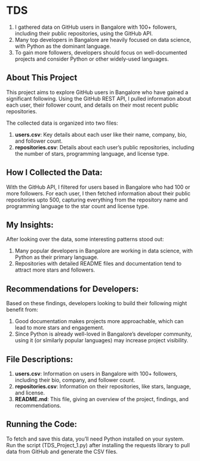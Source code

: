 # TDS
1. I gathered data on GitHub users in Bangalore with 100+ followers, including their public repositories, using the GitHub API.
2. Many top developers in Bangalore are heavily focused on data science, with Python as the dominant language.
3. To gain more followers, developers should focus on well-documented projects and consider Python or other widely-used languages.

## About This Project
This project aims to explore GitHub users in Bangalore who have gained a significant following. Using the GitHub REST API, I pulled information about each user, their follower count, and details on their most recent public repositories. 

The collected data is organized into two files:
1. **users.csv**: Key details about each user like their name, company, bio, and follower count.
2. **repositories.csv**: Details about each user’s public repositories, including the number of stars, programming language, and license type.

## How I Collected the Data:
With the GitHub API, I filtered for users based in Bangalore who had 100 or more followers. For each user, I then fetched information about their public repositories upto 500, capturing everything from the repository name and programming language to the star count and license type.

## My Insights:
After looking over the data, some interesting patterns stood out:
1. Many popular developers in Bangalore are working in data science, with Python as their primary language.
2. Repositories with detailed README files and documentation tend to attract more stars and followers.

## Recommendations for Developers:
Based on these findings, developers looking to build their following might benefit from:

1. Good documentation makes projects more approachable, which can lead to more stars and engagement. 
2. Since Python is already well-loved in Bangalore’s developer community, using it (or similarly popular languages) may increase project visibility.

## File Descriptions:
1. **users.csv**: Information on users in Bangalore with 100+ followers, including their bio, company, and follower count.
2. **repositories.csv**: Information on their repositories, like stars, language, and license.
3. **README.md**: This file, giving an overview of the project, findings, and recommendations.

## Running the Code:
To fetch and save this data, you’ll need Python installed on your system. Run the script (TDS_Project_1.py) after installing the requests library to pull data from GitHub and generate the CSV files.


